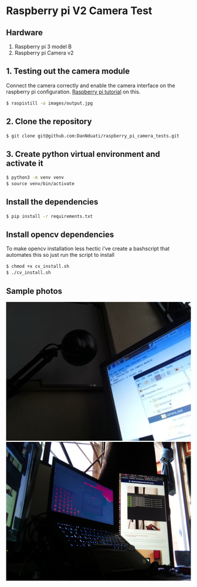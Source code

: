 # Raspberry pi V2 Camera Test
## Hardware
1. Raspberry pi 3 model B
2. Raspberry pi Camera v2

## 1. Testing out the camera module
Connect the camera correctly and enable the camera interface on the raspberry pi configuration. [Raspberry pi tutorial](https://projects.raspberrypi.org/en/projects/getting-started-with-picamera) on this.
```bash
$ raspistill -o images/output.jpg
```
## 2. Clone the repository
```bash
$ git clone git@github.com:DanNduati/raspberry_pi_camera_tests.git 
```
## 3. Create python virtual environment and activate it
```bash
$ python3 -m venv venv
$ source venv/bin/activate
```
## Install the dependencies
```bash
$ pip install -r requirements.txt
```
## Install opencv dependencies
To make opencv installation less hectic i've create a bashscript that automates this so just run the script to install
```bash
$ chmod +x cv_install.sh
$ ./cv_install.sh
```
## Sample photos
<img src="images/image.jpg"></img>
<img src="images/output.jpg"></img>
